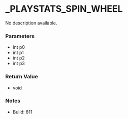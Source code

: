 # _PLAYSTATS_SPIN_WHEEL

No description available.

### Parameters
* int p0
* int p1
* int p2
* int p3

### Return Value
* void

### Notes
* Build: 811

